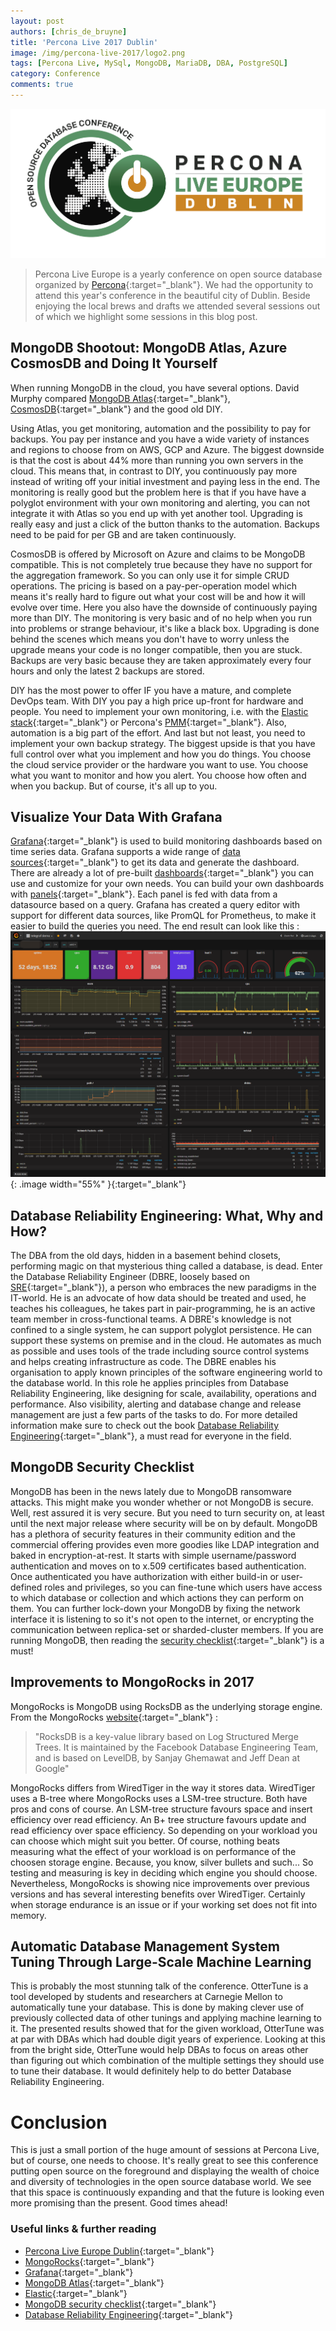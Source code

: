 ```yaml
---
layout: post
authors: [chris_de_bruyne]
title: 'Percona Live 2017 Dublin'
image: /img/percona-live-2017/logo2.png
tags: [Percona Live, MySql, MongoDB, MariaDB, DBA, PostgreSQL]
category: Conference
comments: true
---
```


<p>
  <img class="image fit" alt="Percona Live Europe Dublin Logo" src="/img/percona-live-2017/logo.png">
</p>

>Percona Live Europe is a yearly conference on open source database organized by [Percona](https://www.percona.com/live/e17/){:target="_blank"}.
>We had the opportunity to attend this year's conference in the beautiful city of Dublin.
>Beside enjoying the local brews and drafts we attended several sessions out of which we highlight some sessions in this blog post.

## MongoDB Shootout: MongoDB Atlas, Azure CosmosDB and Doing It Yourself

When running MongoDB in the cloud, you have several options. 
David Murphy compared [MongoDB Atlas](https://www.mongodb.com/cloud/atlas){:target="_blank"}, [CosmosDB](https://docs.microsoft.com/en-us/azure/cosmos-db/introduction){:target="_blank"} and the good old DIY.

Using Atlas, you get monitoring, automation and the possibility to pay for backups.
You pay per instance and you have a wide variety of instances and regions to choose from on AWS, GCP and Azure.
The biggest downside is that the cost is about 44% more than running you own servers in the cloud.
This means that, in contrast to DIY, you continuously pay more instead of writing off your initial investment and paying less in the end.
The monitoring is really good but the problem here is that if you have have a polyglot environment with your own monitoring and alerting, you can not integrate it with Atlas so you end up with yet another tool.
Upgrading is really easy and just a click of the button thanks to the automation.
Backups need to be paid for per GB and are taken continuously.

CosmosDB is offered by Microsoft on Azure and claims to be MongoDB compatible. 
This is not completely true because they have no support for the aggregation framework.
So you can only use it for simple CRUD operations.
The pricing is based on a pay-per-operation model which means it's really hard to figure out what your cost will be and how it will evolve over time.
Here you also have the downside of continuously paying more than DIY.
The monitoring is very basic and of no help when you run into problems or strange behaviour, it's like a black box.
Upgrading is done behind the scenes which means you don't have to worry unless the upgrade means your code is no longer compatible, then you are stuck.
Backups are very basic because they are taken approximately every four hours and only the latest 2 backups are stored.

DIY has the most power to offer IF you have a mature, and complete DevOps team.
With DIY you pay a high price up-front for hardware and people.
You need to implement your own monitoring, i.e. with the [Elastic stack](https://www.elastic.co/products){:target="_blank"} or Percona's [PMM](https://www.percona.com/doc/percona-monitoring-and-management/index.html){:target="_blank"}.
Also, automation is a big part of the effort.
And last but not least, you need to implement your own backup strategy.
The biggest upside is that you have full control over what you implement and how you do things.
You choose the cloud service provider or the hardware you want to use.
You choose what you want to monitor and how you alert.
You choose how often and when you backup.
But of course, it's all up to you.


## Visualize Your Data With Grafana

[Grafana](https://grafana.com/){:target="_blank"} is used to build monitoring dashboards based on time series data.
Grafana supports a wide range of [data sources](https://grafana.com/plugins?type=datasource){:target="_blank"} to get its data and generate the dashboard.
There are already a lot of pre-built [dashboards](https://grafana.com/dashboards){:target="_blank"} you can use and customize for your own needs.
You can build your own dashboards with [panels](https://grafana.com/plugins?type=panel){:target="_blank"}.
Each panel is fed with data from a datasource based on a query.
Grafana has created a query editor with support for different data sources, like PromQL for Prometheus, to make it easier to build the queries you need.
The end result can look like this :
![Grafana Dashboard](/img/percona-live-2017/grafanaDashboard.png){: .image width="55%" }{:target="_blank"}

## Database Reliability Engineering: What, Why and How?

The DBA from the old days, hidden in a basement behind closets, performing magic on that mysterious thing called a database, is dead.
Enter the Database Reliability Engineer (DBRE, loosely based on [SRE](https://en.wikipedia.org/wiki/Site_reliability_engineering){:target="_blank"}), a person who embraces the new paradigms in the IT-world.
He is an advocate of how data should be treated and used, he teaches his colleagues, he takes part in pair-programming, he is an active team member in cross-functional teams.
A DBRE's knowledge is not confined to a single system, he can support polyglot persistence.
He can support these systems on premise and in the cloud.
He automates as much as possible and uses tools of the trade including source control systems and helps creating infrastructure as code.
The DBRE enables his organisation to apply known principles of the software engineering world to the database world.
In this role he applies principles from Database Reliability Engineering, like designing for scale, availability, operations and performance.
Also visibility, alerting and database change and release management are just a few parts of the tasks to do.
For more detailed information make sure to check out the book [Database Reliability Engineering](http://shop.oreilly.com/product/0636920039761.do){:target="_blank"}, a must read for everyone in the field.
   
## MongoDB Security Checklist

MongoDB has been in the news lately due to MongoDB ransomware attacks. 
This might make you wonder whether or not MongoDB is secure.
Well, rest assured it is very secure.
But you need to turn security on, at least until the next major release where security will be on by default.
MongoDB has a plethora of security features in their community edition and the commercial offering provides even more goodies like LDAP integration and baked in encryption-at-rest.
It starts with simple username/password authentication and moves on to x.509 certificates based authentication.
Once authenticated you have authorization with either build-in or user-defined roles and privileges, so you can fine-tune which users have access to which database or collection and which actions they can perform on them.
You can further lock-down your MongoDB by fixing the network interface it is listening to so it's not open to the internet, or encrypting the communication between replica-set or sharded-cluster members.
If you are running MongoDB, then reading the [security checklist](https://docs.mongodb.com/manual/administration/security-checklist/){:target="_blank"} is a must! 

## Improvements to MongoRocks in 2017

MongoRocks is MongoDB using RocksDB as the underlying storage engine.
From the MongoRocks [website](http://mongorocks.org/){:target="_blank"} : 
<blockquote class="clear"><p>"RocksDB is a key-value library based on Log Structured Merge Trees. It is maintained by the Facebook Database Engineering Team, and is based on LevelDB, by Sanjay Ghemawat and Jeff Dean at Google"</p></blockquote>
MongoRocks differs from WiredTiger in the way it stores data.
WiredTiger uses a B-tree where MongoRocks uses a LSM-tree structure.
Both have pros and cons of course.
An LSM-tree structure favours space and insert efficiency over read efficiency.
An B+ tree structure favours update and read efficiency over space efficiency.
So depending on your workload you can choose which might suit you better.
Of course, nothing beats measuring what the effect of your workload is on performance of the choosen storage engine.
Because, you know, silver bullets and such...
So testing and measuring is key in deciding which engine you should choose.
Nevertheless, MongoRocks is showing nice improvements over previous versions and has several interesting benefits over WiredTiger.
Certainly when storage endurance is an issue or if your working set does not fit into memory.

## Automatic Database Management System Tuning Through Large-Scale Machine Learning

This is probably the most stunning talk of the conference.
OtterTune is a tool developed by students and researchers at Carnegie Mellon to automatically tune your database.
This is done by making clever use of previously collected data of other tunings and applying machine learning to it.
The presented results showed that for the given workload, OtterTune was at par with DBAs which had double digit years of experience.
Looking at this from the bright side, OtterTune would help DBAs to focus on areas other than figuring out which combination of the multiple settings they should use to tune their database.
It would definitely help to do better Database Reliability Engineering.  

# Conclusion

This is just a small portion of the huge amount of sessions at Percona Live, but of course, one needs to choose.
It's really great to see this conference putting open source on the foreground and displaying the wealth of choice and diversity of technologies in the open source database world.
We see that this space is continuously expanding and that the future is looking even more promising than the present.
Good times ahead!   

### Useful links &amp; further reading
- [Percona Live Europe Dublin](https://www.percona.com/live/e17/){:target="_blank"}
- [MongoRocks](http://mongorocks.org/){:target="_blank"}
- [Grafana](https://grafana.com/){:target="_blank"}
- [MongoDB Atlas](https://www.mongodb.com/cloud/atlas){:target="_blank"}
- [Elastic](https://www.elastic.co/products){:target="_blank"}
- [MongoDB security checklist](https://docs.mongodb.com/manual/administration/security-checklist/){:target="_blank"}
- [Database Reliability Engineering](http://shop.oreilly.com/product/0636920039761.do){:target="_blank"}